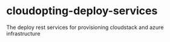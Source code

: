 # cloudopting-deploy-services
The deploy rest services for provisioning cloudstack and azure infrastructure
